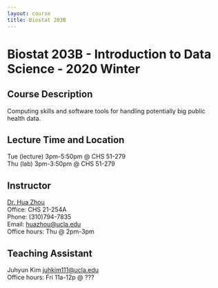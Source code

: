 ```yaml
---
layout: course
title: Biostat 203B
---
```


# Biostat 203B - Introduction to Data Science - 2020 Winter

## Course Description

Computing skills and software tools for handling potentially big public health data.

## Lecture Time and Location

Tue (lecture) 3pm-5:50pm @ CHS 51-279   
Thu (lab) 3pm-3:50pm @ CHS 51-279   

## Instructor

[Dr. Hua Zhou](http://hua-zhou.github.io/)  
Office: CHS 21-254A  
Phone: (310)794-7835  
Email: <huazhou@ucla.edu>  
Office hours: Thu @ 2pm-3pm

## Teaching Assistant

Juhyun Kim <juhkim111@ucla.edu>  
Office hours: Fri 11a-12p @ ???
